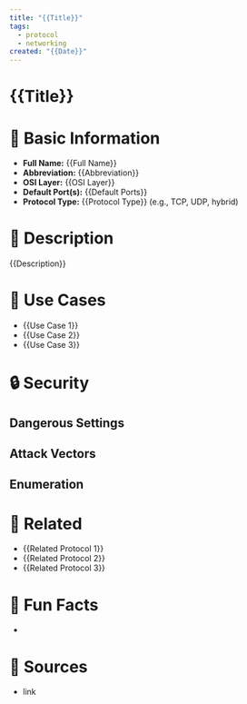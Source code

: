 ```yaml
---
title: "{{Title}}"
tags:
  - protocol
  - networking
created: "{{Date}}"
---
```


# {{Title}}

# 📌 Basic Information
- **Full Name:** {{Full Name}}
- **Abbreviation:** {{Abbreviation}}
- **OSI Layer:** {{OSI Layer}}
- **Default Port(s):** {{Default Ports}}
- **Protocol Type:** {{Protocol Type}} (e.g., TCP, UDP, hybrid)

# 🔎 Description
{{Description}}

# 📡 Use Cases
- {{Use Case 1}}
- {{Use Case 2}}
- {{Use Case 3}}

# 🔒 Security
## Dangerous Settings
## Attack Vectors
## Enumeration


# 🔗 Related
- {{Related Protocol 1}}
- {{Related Protocol 2}}
- {{Related Protocol 3}}

# 🧠 Fun Facts
- 

# 📜 Sources
- link
